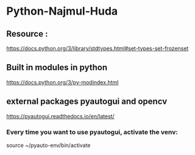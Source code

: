 # Python-Najmul-Huda

## Resource : 
https://docs.python.org/3/library/stdtypes.html#set-types-set-frozenset

## Built in modules in python
https://docs.python.org/3/py-modindex.html

## external packages pyautogui and opencv
https://pyautogui.readthedocs.io/en/latest/

### Every time you want to use pyautogui, activate the venv:

source ~/pyauto-env/bin/activate
